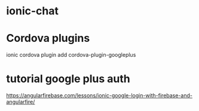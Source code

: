 # ionic-chat

# Cordova plugins

ionic cordova plugin add cordova-plugin-googleplus

# tutorial google plus auth

https://angularfirebase.com/lessons/ionic-google-login-with-firebase-and-angularfire/
